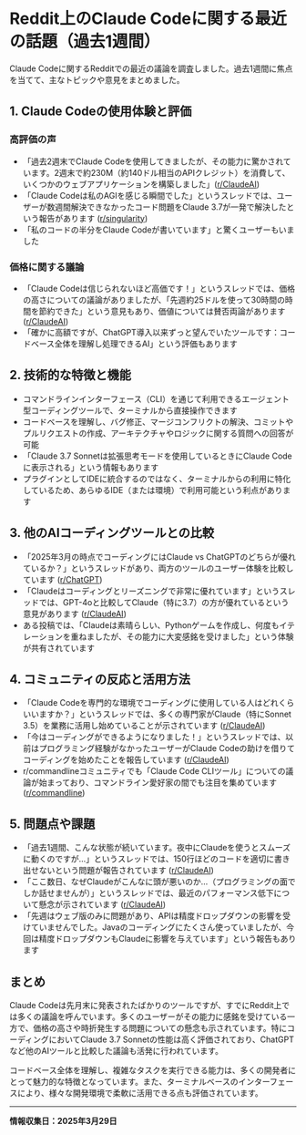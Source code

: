 # Reddit上のClaude Codeに関する最近の話題（過去1週間）

Claude Codeに関するRedditでの最近の議論を調査しました。過去1週間に焦点を当てて、主なトピックや意見をまとめました。

## 1. Claude Codeの使用体験と評価

### 高評価の声
- 「過去2週末でClaude Codeを使用してきましたが、その能力に驚かされています。2週末で約230M（約140ドル相当のAPIクレジット）を消費して、いくつかのウェブアプリケーションを構築しました」([r/ClaudeAI](https://www.reddit.com/r/ClaudeAI/comments/1j6v2dm/thoughts_on_claude_code_so_far/))
- 「Claude Codeは私のAGIを感じる瞬間でした」というスレッドでは、ユーザーが数週間解決できなかったコード問題をClaude 3.7が一発で解決したという報告があります ([r/singularity](https://www.reddit.com/r/singularity/comments/1ixn3na/claude_code_was_my_feel_the_agi_moment/))
- 「私のコードの半分をClaude Codeが書いています」と驚くユーザーもいました

### 価格に関する議論
- 「Claude Codeは信じられないほど高価です！」というスレッドでは、価格の高さについての議論がありましたが、「先週約25ドルを使って30時間の時間を節約できた」という意見もあり、価値については賛否両論があります ([r/ClaudeAI](https://www.reddit.com/r/ClaudeAI/comments/1j4x5v1/claude_code_is_insanely_expensive/))
- 「確かに高額ですが、ChatGPT導入以来ずっと望んでいたツールです：コードベース全体を理解し処理できるAI」という評価もあります

## 2. 技術的な特徴と機能

- コマンドラインインターフェース（CLI）を通じて利用できるエージェント型コーディングツールで、ターミナルから直接操作できます
- コードベースを理解し、バグ修正、マージコンフリクトの解決、コミットやプルリクエストの作成、アーキテクチャやロジックに関する質問への回答が可能
- 「Claude 3.7 Sonnetは拡張思考モードを使用しているときにClaude Codeに表示される」という情報もあります
- プラグインとしてIDEに統合するのではなく、ターミナルからの利用に特化しているため、あらゆるIDE（または環境）で利用可能という利点があります

## 3. 他のAIコーディングツールとの比較

- 「2025年3月の時点でコーディングにはClaude vs ChatGPTのどちらが優れているか？」というスレッドがあり、両方のツールのユーザー体験を比較しています ([r/ChatGPT](https://www.reddit.com/r/ChatGPT/comments/1j65qh7/is_chatgpt_better_than_claude_for_coding_in_march/))
- 「Claudeはコーディングとリーズニングで非常に優れています」というスレッドでは、GPT-4oと比較してClaude（特に3.7）の方が優れているという意見があります ([r/ClaudeAI](https://www.reddit.com/r/ClaudeAI/comments/1dpdx0s/claude_is_so_good_at_coding_and_reasoning/))
- ある投稿では、「Claudeは素晴らしい、Pythonゲームを作成し、何度もイテレーションを重ねましたが、その能力に大変感銘を受けました」という体験が共有されています

## 4. コミュニティの反応と活用方法

- 「Claude Codeを専門的な環境でコーディングに使用している人はどれくらいいますか？」というスレッドでは、多くの専門家がClaude（特にSonnet 3.5）を業務に活用し始めていることが示されています ([r/ClaudeAI](https://www.reddit.com/r/ClaudeAI/comments/1eqsxj1/how_many_of_you_are_using_claude_for_coding_in_a/))
- 「今はコーディングができるようになりました！」というスレッドでは、以前はプログラミング経験がなかったユーザーがClaude Codeの助けを借りてコーディングを始めたことを報告しています ([r/ClaudeAI](https://www.reddit.com/r/ClaudeAI/comments/1dpm4kk/i_guess_i_code_now/))
- r/commandlineコミュニティでも「Claude Code CLIツール」についての議論が始まっており、コマンドライン愛好家の間でも注目を集めています ([r/commandline](https://old.reddit.com/r/commandline/comments/1ixn841/claude_code_cli_tool/))

## 5. 問題点や課題

- 「過去1週間、こんな状態が続いています。夜中にClaudeを使うとスムーズに動くのですが...」というスレッドでは、150行ほどのコードを適切に書き出せないという問題が報告されています ([r/ClaudeAI](https://www.reddit.com/r/ClaudeAI/comments/1gp641z/it_has_been_doing_this_for_the_past_week_but_when/))
- 「ここ数日、なぜClaudeがこんなに頭が悪いのか...（プログラミングの面でしか話せませんが）」というスレッドでは、最近のパフォーマンス低下について懸念が示されています ([r/ClaudeAI](https://www.reddit.com/r/ClaudeAI/comments/1eqyn7l/dude_why_is_claude_so_dumb_the_past_couple_of/))
- 「先週はウェブ版のみに問題があり、APIは精度ドロップダウンの影響を受けていませんでした。Javaのコーディングにたくさん使っていましたが、今回は精度ドロップダウンもClaudeに影響を与えています」という報告もあります

## まとめ

Claude Codeは先月末に発表されたばかりのツールですが、すでにReddit上では多くの議論を呼んでいます。多くのユーザーがその能力に感銘を受けている一方で、価格の高さや時折発生する問題についての懸念も示されています。特にコーディングにおいてClaude 3.7 Sonnetの性能は高く評価されており、ChatGPTなど他のAIツールと比較した議論も活発に行われています。

コードベース全体を理解し、複雑なタスクを実行できる能力は、多くの開発者にとって魅力的な特徴となっています。また、ターミナルベースのインターフェースにより、様々な開発環境で柔軟に活用できる点も評価されています。

---

**情報収集日：2025年3月29日**